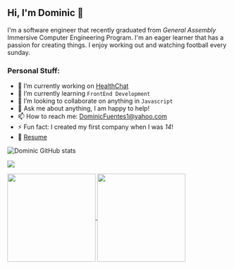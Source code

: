 ## Hi, I'm Dominic 👋


I'm a software engineer that recently graduated from *General Assembly* Immersive Computer Engineering Program. I'm an eager learner that has a passion for creating things. I enjoy working out and watching football every sunday.

### Personal Stuff:

- 🔭 I’m currently working on [HealthChat](https://github.com/fuentesdominic/HealthChat)
- 🌱 I’m currently learning `FrontEnd Development` 
- 👯 I’m looking to collaborate on anything in `Javascript`
- 💬 Ask me about anything, I am happy to help!
- 📫 How to reach me: DominicFuentes1@yahoo.com 
- ⚡ Fun fact: I created my first company when I was *14*!
- 📝 [Resume](https://docs.google.com/document/d/13EZzbupTfKS3CSzTydAIo1M4spQxeOgnOvWgXOXrKig/edit?usp=sharing)

![Dominic GitHub stats](https://github-readme-stats.vercel.app/api?username=fuentesdominic&show_icons=true&theme=github_dark_dimmed)

<!-- GitHub Profile Summary Cards -->
[![](https://github-profile-summary-cards.vercel.app/api/cards/profile-details?username=fuentesdominic&theme=dracula)](https://github.com/fuentesdominic)


<a href="https://github.com/fuentesdominic/github-readme-stats">
  <img height=200 align="center" src="https://github-readme-stats.vercel.app/api?username=fuentesdominic" />
</a>
<a href="https://github.com/fuentesdominic/convoychat">
  <img height=200 align="center" src="https://github-readme-stats.vercel.app/api/top-langs?username=fuentesdominic&layout=compact&langs_count=8&card_width=320" />
</a>
